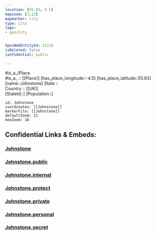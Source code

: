 ```yaml
---
location: [55.83,-4.5] 
mapzoom: [7,12] 
mapmarker: city 
type: City
tags:
- geo/City


SpocWebEntityId: 31210
isDeleted: false
confidential: public

---
```

#is_a_/Place  
#is_a_ :: [[Place]] 
[has_place_longitude::-4.5] 
[has_place_latitude::55.83] 
[name::Johnstone] 
State ::  
Country :: [[UK]]  
[StateId::] 
[Population::] 



```leaflet
id: Johnstone
coordinates: [[Johnstone]] 
markerFile: [[Johnstone]] 
defaultZoom: 11 
maxZoom: 18
```


## Confidential Links & Embeds: 

### [Johnstone](/_Standards/Earth/Continent/Europe/Europe~North/UK/Scotland/counties~Scotland/Renfrewshire/cities~Renfrewshire/Johnstone.md) 

### [Johnstone.public](/_public/Earth/Continent/Europe/Europe~North/UK/Scotland/counties~Scotland/Renfrewshire/cities~Renfrewshire/Johnstone.public.md) 

### [Johnstone.internal](/_internal/Earth/Continent/Europe/Europe~North/UK/Scotland/counties~Scotland/Renfrewshire/cities~Renfrewshire/Johnstone.internal.md) 

### [Johnstone.protect](/_protect/Earth/Continent/Europe/Europe~North/UK/Scotland/counties~Scotland/Renfrewshire/cities~Renfrewshire/Johnstone.protect.md) 

### [Johnstone.private](/_private/Earth/Continent/Europe/Europe~North/UK/Scotland/counties~Scotland/Renfrewshire/cities~Renfrewshire/Johnstone.private.md) 

### [Johnstone.personal](/_personal/Earth/Continent/Europe/Europe~North/UK/Scotland/counties~Scotland/Renfrewshire/cities~Renfrewshire/Johnstone.personal.md) 

### [Johnstone.secret](/_secret/Earth/Continent/Europe/Europe~North/UK/Scotland/counties~Scotland/Renfrewshire/cities~Renfrewshire/Johnstone.secret.md)

